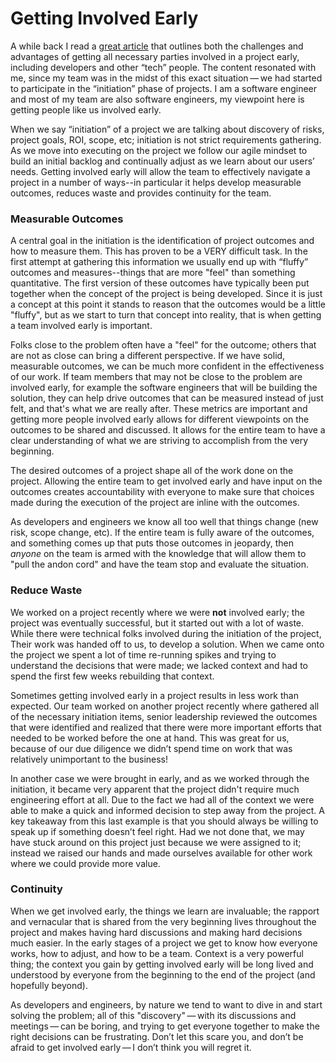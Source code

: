 # Getting Involved Early

A while back I read a [great article](https://blog.prototypr.io/the-messy-shift-to-starting-together-61088323b896) that outlines both the challenges and advantages of getting all necessary parties involved in a project early, including developers and other “tech” people.  The content resonated with me, since my team was in the midst of this exact situation — we had started to participate in the “initiation” phase of projects.  I am a software engineer and most of my team are also software engineers, my viewpoint here is getting people like us involved early.  

When we say “initiation” of a project we are talking about discovery of risks, project goals, ROI, scope, etc; initiation is not strict requirements gathering.  As we move into executing on the project we follow our agile mindset to build an initial backlog and continually adjust as we learn about our users’ needs.  Getting involved early will allow the team to effectively navigate a project in a number of ways--in particular it helps develop measurable outcomes, reduces waste and provides continuity for the team.

### Measurable Outcomes

A central goal in the initiation is the identification of project outcomes and how to measure them.  This has proven to be a VERY difficult task.  In the first attempt at gathering this information we usually end up with “fluffy” outcomes and measures--things that are more "feel" than something quantitative.  The first version of these outcomes have typically been put together when the concept of the project is being developed.  Since it is just a concept at this point it stands to reason that the outcomes would be a little "fluffy", but as we start to turn that concept into reality, that is when getting a team involved early is important.  

Folks close to the problem often have a "feel" for the outcome; others that are not as close can bring a different perspective.  If we have solid, measurable outcomes, we can be much more confident in the effectiveness of our work.  If team members that may not be close to the problem are involved early, for example the software engineers that will be building the solution, they can help drive outcomes that can be measured instead of just felt, and that's what we are really after.  These metrics are important and getting more people involved early allows for different viewpoints on the outcomes to be shared and discussed.  It allows for the entire team to have a clear understanding of what we are striving to accomplish from the very beginning.

The desired outcomes of a project shape all of the work done on the project.  Allowing the entire team to get involved early and have input on the outcomes creates accountability with everyone to make sure that choices made during the execution of the project are inline with the outcomes.  

As developers and engineers we know all too well that things change (new risk, scope change, etc).  If the entire team is fully aware of the outcomes, and something comes up that puts those outcomes in jeopardy, then *anyone* on the team is armed with the knowledge that will allow them to "pull the andon cord" and have the team stop and evaluate the situation. 

### Reduce Waste

We worked on a project recently where we were **not** involved early; the project was eventually successful, but it started out with a lot of waste.  While there were technical folks involved during the initiation of the project, Their work was handed off to us, to develop a solution. When we came onto the project we spent a lot of time re-running spikes and trying to understand the decisions that were made; we lacked context and had to spend the first few weeks rebuilding that context.   

Sometimes getting involved early in a project results in less work than expected.  Our team worked on another project recently where gathered all of the necessary initiation items, senior leadership reviewed the outcomes that were identified and realized that there were more important efforts that needed to be worked before the one at hand.  This was great for us, because of our due diligence we didn’t spend time on work that was relatively unimportant to the business!

In another case we were brought in early, and as we worked through the initiation, it became very apparent that 
the project didn't require much engineering effort at all.  Due to the fact we had all of the context we were able to make a quick and informed decision to step away from the project.  A key takeaway from this last example is that you should always be willing to speak up if something doesn’t feel right. Had we not done that, we may have stuck around on this project just because we were assigned to it; instead we raised our hands and made ourselves available for other work where we could provide more value. 

### Continuity

When we get involved early, the things we learn are invaluable; the rapport and vernacular that is shared from the very beginning lives throughout the project and makes having hard discussions and making hard decisions much easier.  In the early stages of a project we get to know how everyone works, how to adjust, and how to be a team.  Context is a very powerful thing; the context you gain by getting involved early will be long lived and understood by everyone from the beginning to the end of the project (and hopefully beyond).  

As developers and engineers, by nature we tend to want to dive in and start solving the problem; all of this "discovery" — with its discussions and meetings — can be boring, and trying to get everyone together to make the right decisions can be frustrating.  Don’t let this scare you, and don’t be afraid to get involved early — I don’t think you will regret it. 
